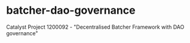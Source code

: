# batcher-dao-governance
Catalyst Project 1200092 - "Decentralised Batcher Framework with DAO governance"
